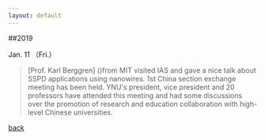 ```yaml
---
layout: default
---
```


##2019

Jan. 11 （Fri.）
> [Prof. Karl Berggren] ()from MIT visited IAS and gave a nice talk about SSPD applications using nanowires.
> 1st China section exchange meeting has been held. YNU's president, vice president and 20 professors have attended this meeting and had some discussions over the promotion of research and education collaboration with high-level Chinese universities.

[back](./)
